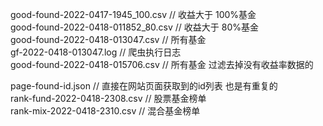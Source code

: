 good-found-2022-0417-1945_100.csv // 收益大于 100%基金  
good-found-2022-0418-011852_80.csv // 收益大于 80%基金  
good-found-2022-0418-013047.csv // 所有基金  
gf-2022-0418-013047.log // 爬虫执行日志  
good-found-2022-0418-015706.csv // 所有基金 过滤去掉没有收益率数据的  

page-found-id.json // 直接在网站页面获取到的id列表 也是有重复的  
rank-fund-2022-0418-2308.csv // 股票基金榜单  
rank-mix-2022-0418-2310.csv // 混合基金榜单
